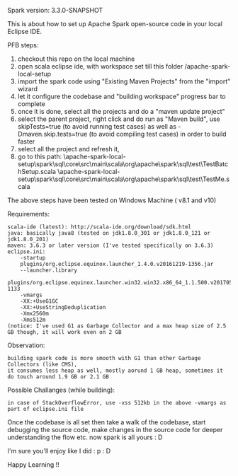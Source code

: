 Spark version: 3.3.0-SNAPSHOT

This is about how to set up Apache Spark open-source code in your local Eclipse IDE.

PFB steps:

1. checkout this repo on the local machine
2. open scala eclipse ide, with workspace set till this folder <local path>/apache-spark-local-setup
3. import the spark code using "Existing Maven Projects" from the "import" wizard
4. let it configure the codebase and "building workspace" progress bar to complete
5. once it is done, select all the projects and do a "maven update project"
6. select the parent project, right click and do run as "Maven build", 
 use skipTests=true (to avoid running test cases) as well as -Dmaven.skip.tests=true (to avoid compiling test cases) in order to build faster
7. select all the project and refresh it,
8. go to this path: 
	<windows local path>\apache-spark-local-setup\spark\sql\core\src\main\scala\org\apache\spark\sql\test\TestBatchSetup.scala
	<windows local path>\apache-spark-local-setup\spark\sql\core\src\main\scala\org\apache\spark\sql\test\TestMe.scala

The above steps have been tested on Windows Machine ( v8.1 and v10)

Requirements:

	scala-ide (latest): http://scala-ide.org/download/sdk.html
	java: basically java8 (tested on jdk1.8.0_301 or jdk1.8.0_121 or jdk1.8.0_201)
	maven: 3.6.3 or later version (I've tested specifically on 3.6.3)
	eclipse.ini:
		-startup
		plugins/org.eclipse.equinox.launcher_1.4.0.v20161219-1356.jar
		--launcher.library
		plugins/org.eclipse.equinox.launcher.win32.win32.x86_64_1.1.500.v20170531-1133
		-vmargs
		-XX:+UseG1GC
		-XX:+UseStringDeduplication
		-Xmx2560m
		-Xms512m
	(notice: I've used G1 as Garbage Collector and a max heap size of 2.5 GB though, it will work even on 2 GB

Observation:

	building spark code is more smooth with G1 than other Garbage Collectors (like CMS), 
	it consumes less heap as well, mostly aorund 1 GB heap, sometimes it do touch around 1.9 GB or 2.1 GB

Possible Challanges (while building):

	in case of StackOverflowError, use -xss 512kb in the above -vmargs as part of eclipse.ini file

Once the codebase is all set then take a walk of the codebase, start debugging the source code,
	make changes in the source code for deeper understanding the flow etc. now spark is all yours : D

I'm sure you'll enjoy like I did : p : D 

Happy Learning !!
